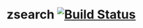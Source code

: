 # zsearch [![Build Status](https://travis-ci.org/musetray/zsearch.svg?branch=master)](https://travis-ci.org/musetray/zsearch)
